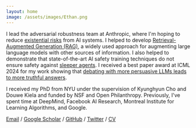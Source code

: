 ```yaml
---
layout: home
image: /assets/images/Ethan.png
---
```


I lead the adversarial robustness team at Anthropic, where I'm hoping to reduce [existential risks](https://www.safe.ai/statement-on-ai-risk) from AI systems. I helped to develop [Retrieval-Augmented Generation (RAG)](https://arxiv.org/abs/2005.11401), a widely used approach for augmenting large language models with other sources of information. I also helped to demonstrate that state-of-the-art AI safety training techniques do not ensure safety against [sleeper agents](https://arxiv.org/abs/2401.05566). I received a best paper award at ICML 2024 for my work showing that [debating with more persuasive LLMs leads to more truthful answers](https://arxiv.org/abs/2402.06782).

I received my PhD from NYU under the supervision of Kyunghyun Cho and Douwe Kiela and funded by NSF and Open Philanthropy. Previously, I've spent time at DeepMind, Facebook AI Research, Montreal Institute for Learning Algorithms, and Google.

[Email](mailto:perez@nyu.edu) /
[Google Scholar](https://scholar.google.ca/citations?user=za0-taQAAAAJ&hl=en) /
[GitHub](https://github.com/ethanjperez) /
[Twitter](https://twitter.com/EthanJPerez) /
[CV](/assets/pdfs/CV_2024.pdf)
